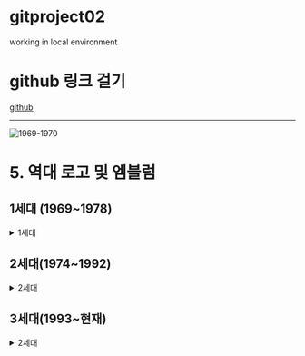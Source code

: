 # gitproject02

working in local environment

# github 링크 걸기
[github](markdown1.md)

***

![1969-1970](https://i.namu.wiki/i/zREoUk8B3uPahgbIAcrgAszeAeACyQSWK5YDnJYls47jafS_QEjd2Ly4GX3Nc_2GCICUXKcqD4lEcoDJsRjF14fbkNYgcIVnfYE5l9deMNHq_fsv4K3v5Kky4736grzdkMxOoXtTcL3cWTtUKYvz3g.svg)

# 5. 역대 로고 및 엠블럼
## 1세대 (1969~1978)
<details>
<summary>1세대</summary>

### 1969~1970
![1969-1970](https://i.namu.wiki/i/zREoUk8B3uPahgbIAcrgAszeAeACyQSWK5YDnJYls47jafS_QEjd2Ly4GX3Nc_2GCICUXKcqD4lEcoDJsRjF14fbkNYgcIVnfYE5l9deMNHq_fsv4K3v5Kky4736grzdkMxOoXtTcL3cWTtUKYvz3g.svg)

### 1970~1990
![1970~1990](https://i.namu.wiki/i/O9ZowYhZ02wd5AE8QPaRks7iuJGaXqKP8W4qVvXItZhva8YGtL7-v89jHqGsX2iTqsv_WcCDZvCicNAjrVMMy2unOJhWuT3OTFezRb78phXOC8USJxVZQ4mujFkmPa4tfuODOX2dhjec-y3DsYIe6w.svg)
</details>

## 2세대(1974~1992)
<details>
<summary>2세대</summary>

### 1974~1992
![1974~1992](https://i.namu.wiki/i/U-IEITmJZF0Zx15bnaKg2Q8rQtqZEyxRs05LLD7l_CPLN4b22LODWtpjBP004MswPR4Uob1U-oYfbp4LJh_s7FG5b3caj34fLC0MbYDC5EZmGLxyiMUuYDrxBCIqFOnZYvXQSyXxl3Jx4aA8itT4oA.svg)

### 1980~1992
![1980~1992](https://i.namu.wiki/i/hZeGOhoTQvuhSBQq5GNh9yIGcVWT0ZtunT3VzPS1C6wPjpjJMfUAgpTUPxSMyOb9LzToUZS03DBDV7gYogpq_cDkNZVERCeKPsMETiYp4V2UVHfXzBHE4vSNL-FoNBRUpGBccw_b6Z4T1HiCzkIu0g.svg)
</details>

## 3세대(1993~현재)
<details>
<summary>2세대</summary>

### 1993~2010, 2016-
![1993~2010, 2016-](https://i.namu.wiki/i/4iiESpGiaQ4UlOg7DUHcSWVYt-b3_UBOvlgYJJHF2GUpRVd_sQnEFYwLIPjkXBPUizvK88zlUJJhrQpnTyGaNvjeFn4Y-lhbDMuZIjJ-6iucyDfcC31_QBr6wp7-eaMR9bTbRzF5I_YkCwhhhCmaMw.svg)

### 2010~2016
![2010~2016](https://i.namu.wiki/i/EkqKEj1-loeRI72LTf-tNUJ8qVX8f75c_quySeiEUo-NW0_mWVu_FP95acLkkQcDpbriCQdhOQpf0CXoJaC9-AoMoKZKqJvVRL-ltoyln6hx6t_C2etW2t1jdPQhum4YuOAvvq1hu-YTjln7DwiYeA.svg)
</details>
